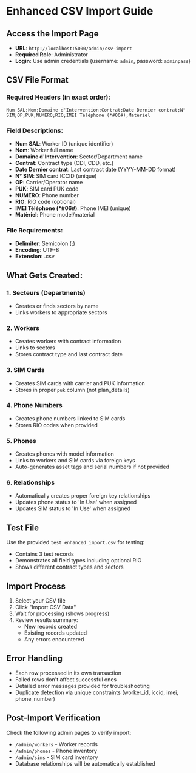 # Enhanced CSV Import Guide

## Access the Import Page
- **URL**: `http://localhost:5000/admin/csv-import`
- **Required Role**: Administrator
- **Login**: Use admin credentials (username: `admin`, password: `adminpass`)

## CSV File Format

### Required Headers (in exact order):
```
Num SAL;Nom;Domaine d'Intervention;Contrat;Date Dernier contrat;N° SIM;OP;PUK;NUMERO;RIO;IMEI Téléphone (*#06#);Matèriel
```

### Field Descriptions:
- **Num SAL**: Worker ID (unique identifier)
- **Nom**: Worker full name
- **Domaine d'Intervention**: Sector/Department name
- **Contrat**: Contract type (CDI, CDD, etc.)
- **Date Dernier contrat**: Last contract date (YYYY-MM-DD format)
- **N° SIM**: SIM card ICCID (unique)
- **OP**: Carrier/Operator name
- **PUK**: SIM card PUK code
- **NUMERO**: Phone number
- **RIO**: RIO code (optional)
- **IMEI Téléphone (*#06#)**: Phone IMEI (unique)
- **Matèriel**: Phone model/material

### File Requirements:
- **Delimiter**: Semicolon (;)
- **Encoding**: UTF-8
- **Extension**: .csv

## What Gets Created:

### 1. Secteurs (Departments)
- Creates or finds sectors by name
- Links workers to appropriate sectors

### 2. Workers 
- Creates workers with contract information
- Links to sectors
- Stores contract type and last contract date

### 3. SIM Cards
- Creates SIM cards with carrier and PUK information
- Stores in proper `puk` column (not plan_details)

### 4. Phone Numbers
- Creates phone numbers linked to SIM cards
- Stores RIO codes when provided

### 5. Phones
- Creates phones with model information
- Links to workers and SIM cards via foreign keys
- Auto-generates asset tags and serial numbers if not provided

### 6. Relationships
- Automatically creates proper foreign key relationships
- Updates phone status to 'In Use' when assigned
- Updates SIM status to 'In Use' when assigned

## Test File
Use the provided `test_enhanced_import.csv` for testing:
- Contains 3 test records
- Demonstrates all field types including optional RIO
- Shows different contract types and sectors

## Import Process
1. Select your CSV file
2. Click "Import CSV Data" 
3. Wait for processing (shows progress)
4. Review results summary:
   - New records created
   - Existing records updated  
   - Any errors encountered

## Error Handling
- Each row processed in its own transaction
- Failed rows don't affect successful ones
- Detailed error messages provided for troubleshooting
- Duplicate detection via unique constraints (worker_id, iccid, imei, phone_number)

## Post-Import Verification
Check the following admin pages to verify import:
- `/admin/workers` - Worker records
- `/admin/phones` - Phone inventory
- `/admin/sims` - SIM card inventory
- Database relationships will be automatically established
